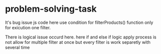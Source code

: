 ﻿# problem-solving-task

 It's bug issue js code here use condition for filterProducts() function only for exicution one filter. 

 There is logical issue occurd here.
 here if and else if logic apply process is not allow for multiple filter at once but every filter is work separetly with several time

